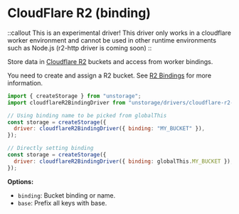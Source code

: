 # CloudFlare R2 (binding)

::callout
This is an experimental driver! This driver only works in a cloudflare worker environment and cannot be used in other runtime environments such as Node.js (r2-http driver is coming soon)
::

Store data in [Cloudflare R2](https://developers.cloudflare.com/r2/api/workers/workers-api-reference/) buckets and access from worker bindings.

You need to create and assign a R2 bucket. See [R2 Bindings](https://developers.cloudflare.com/r2/api/workers/workers-api-reference/#create-a-binding) for more information.

```js
import { createStorage } from "unstorage";
import cloudflareR2BindingDriver from "unstorage/drivers/cloudflare-r2-binding";

// Using binding name to be picked from globalThis
const storage = createStorage({
  driver: cloudflareR2BindingDriver({ binding: "MY_BUCKET" }),
});

// Directly setting binding
const storage = createStorage({
  driver: cloudflareR2BindingDriver({ binding: globalThis.MY_BUCKET }),
});
```

**Options:**

- `binding`: Bucket binding or name.
- `base`: Prefix all keys with base.

